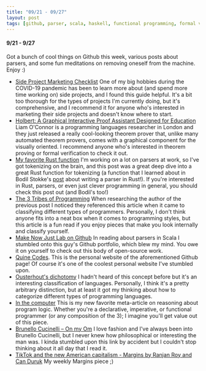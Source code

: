 ```yaml
---
title: "09/21 - 09/27"
layout: post
tags: [github, parser, scala, haskell, functional programming, formal verification, philosophy, programming languages]
---
```


#### 9/21 - 9/27

Got a bunch of cool things on Github this week, various posts about parsers, and some fun meditations on removing oneself from the machine.  Enjoy :)

* [Side Project Marketing Checklist](https://github.com/portable-cto/side-project-marketing/blob/master/marketing-checklist.md) One of my big hobbies during the COVID-19 pandemic has been to learn more about (and spend more time working on) side projects, and I found this guide helpful.  It's a bit too thorough for the types of projects I'm currently doing, but it's comprehensive, and I recommend it for anyone who's interested in marketing their side projects and doesn't know where to start.
* [Holbert: A Graphical Interactive Proof Assistant Designed for Education](https://github.com/liamoc/holbert) Liam O'Connor is a programming languages researcher in London and they just released a really cool-looking theorem prover that, unlike many automated theorem provers, comes with a graphical component for the visually oriented.  I recommend anyone who's interested in theorem proving or formal verification to check it out.
* [My favorite Rust function](https://www.brandonsmith.ninja/blog/favorite-rust-function) I'm working on a lot on parsers at work, so I've got tokenizing on the brain, and this post was a great deep dive into a great Rust function for tokenizing (a function that I learned about in Bodil Stokke's [post](https://bodil.lol/parser-combinators/) about writing a parser in Rust!).  If you're interested in Rust, parsers, or even just clever programming in general, you should check this post out (and Bodil's too!)
* [The 3 Tribes of Programming](https://josephg.com/blog/3-tribes/) When researching the author of the previous post I noticed they referenced this article when it came to classifying different types of programmers.  Personally, I don't think anyone fits into a neat box when it comes to programming styles, but this article is a fun read if you enjoy pieces that make you look internally and classify yourself.
* [Make Now Just Lab on Github](https://github.com/MakeNowJust-Labo) In reading about parsers in Scala I stumbled onto this guy's Github portfolio, which blew my mind.  You owe it on yourself to check out this body of open-source work.
* [Quine Codes](https://quine.codes/).  This is the personal website of the aforementioned Github page!  Of course it's one of the coolest personal website I've stumbled upon.
* [Ousterhout's dichotomy](https://en.wikipedia.org/wiki/Ousterhout's_dichotomy) I hadn't heard of this concept before but it's an interesting classification of languages.  Personally, I think it's a pretty arbitrary distinction, but at least it got my thinking about how to categorize different types of programming languages.  
* [In the computer](https://chris-martin.org/2020/in-the-computer) This is my new favorite meta-article on reasoning about program logic.  Whether you're a declarative, imperative, or functional programmer (or any composition of the 3); I imagine you'll get value out of this piece.
* [Brunello Cucinelli – On my Om](https://om.co/2015/04/27/brunello-cucinelli-2/) I love fashion and I've always been into Brunello Cucinelli, but I never knew how philosophical or interesting the man was.  I kinda stumbled upon this link by accident but I couldn't stop thinking about it all day that I read it.
* [TikTok and the new American capitalism - Margins by Ranjan Roy and Can Duruk](https://themargins.substack.com/p/tiktok-and-the-new-american-capitalism) My weekly Margins piece ;) 
<!-- * [Abstract Heresies: Tail recursion and debugging](https://funcall.blogspot.com/2011/03/tail-recursion-and-debugging.html/) TODO.
* [PalanThiel: The Uncola](https://www.profgalloway.com/palanthiel-the-uncola). TODO.
* [The Missing OS](http://addxorrol.blogspot.com/2020/07/the-missing-os.html). TODO.
* [Why it is important that software projects fail](https://www.berglas.org/Articles/ImportantThatSoftwareFails/ImportantThatSoftwareFails.html). TODO. -->
